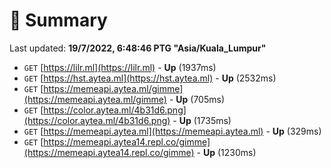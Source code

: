 # 📖 Summary
Last updated: **19/7/2022, 6:48:46 PTG "Asia/Kuala_Lumpur"**

- `GET` [https://lilr.ml](https://lilr.ml) - **Up** (1937ms)
- `GET` [https://hst.aytea.ml](https://hst.aytea.ml) - **Up** (2532ms)
- `GET` [https://memeapi.aytea.ml/gimme](https://memeapi.aytea.ml/gimme) - **Up** (705ms)
- `GET` [https://color.aytea.ml/4b31d6.png](https://color.aytea.ml/4b31d6.png) - **Up** (1735ms)
- `GET` [https://memeapi.aytea.ml](https://memeapi.aytea.ml) - **Up** (329ms)
- `GET` [https://memeapi.aytea14.repl.co/gimme](https://memeapi.aytea14.repl.co/gimme) - **Up** (1230ms)
